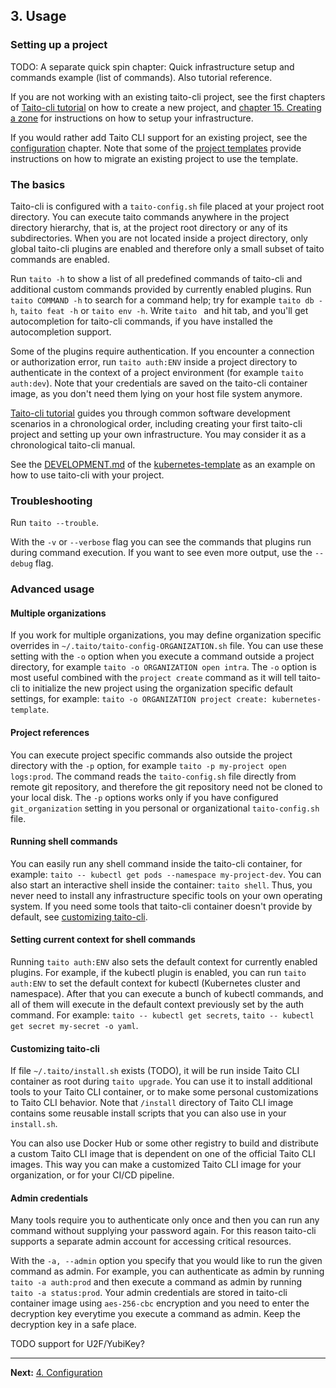 ## 3. Usage

### Setting up a project

TODO: A separate quick spin chapter: Quick infrastructure setup and commands example (list of commands). Also tutorial reference.

If you are not working with an existing taito-cli project, see the first chapters of [Taito-cli tutorial](https://github.com/TaitoUnited/taito-cli/tree/dev/docs/tutorial/README.md) on how to create a new project, and [chapter 15. Creating a zone](https://github.com/TaitoUnited/taito-cli/blob/master/docs/tutorial/15-creating-a-zone.md) for instructions on how to setup your infrastructure.

If you would rather add Taito CLI support for an existing project, see the [configuration](04-configuration.md) chapter. Note that some of the [project templates](https://github.com/TaitoUnited/taito-cli/blob/dev/docs/templates.md##project-templates) provide instructions on how to migrate an existing project to use the template.

### The basics

Taito-cli is configured with a `taito-config.sh` file placed at your project root directory. You can execute taito commands anywhere in the project directory hierarchy, that is, at the project root directory or any of its subdirectories. When you are not located inside a project directory, only global taito-cli plugins are enabled and therefore only a small subset of taito commands are enabled.

Run `taito -h` to show a list of all predefined commands of taito-cli and additional custom commands provided by currently enabled plugins. Run `taito COMMAND -h` to search for a command help; try for example `taito db -h`, `taito feat -h` or `taito env -h`. Write `taito ` and hit tab, and you'll get autocompletion for taito-cli commands, if you have installed the autocompletion support.

Some of the plugins require authentication. If you encounter a connection or authorization error, run `taito auth:ENV` inside a project directory to authenticate in the context of a project environment (for example `taito auth:dev`). Note that your credentials are saved on the taito-cli container image, as you don't need them lying on your host file system anymore.

[Taito-cli tutorial](https://github.com/TaitoUnited/taito-cli/tree/dev/docs/tutorial/README.md) guides you through common software development scenarios in a chronological order, including creating your first taito-cli project and setting up your own infrastructure. You may consider it as a chronological taito-cli manual.

See the [DEVELOPMENT.md](https://github.com/TaitoUnited/server-template/blob/master/DEVELOPMENT.md) of the [kubernetes-template](https://github.com/TaitoUnited/server-template) as an example on how to use taito-cli with your project.

### Troubleshooting

Run `taito --trouble`.

With the `-v` or `--verbose` flag you can see the commands that plugins run during command execution. If you want to see even more output, use the `--debug` flag.

### Advanced usage

#### Multiple organizations

If you work for multiple organizations, you may define organization specific overrides in `~/.taito/taito-config-ORGANIZATION.sh` file. You can use these setting with the `-o` option when you execute a command outside a project directory, for example `taito -o ORGANIZATION open intra`. The `-o` option is most useful combined with the `project create` command as it will tell taito-cli to initialize the new project using the organization specific default settings, for example: `taito -o ORGANIZATION project create: kubernetes-template`.

#### Project references

You can execute project specific commands also outside the project directory with the `-p` option, for example `taito -p my-project open logs:prod`. The command reads the `taito-config.sh` file directly from remote git repository, and therefore the git repository need not be cloned to your local disk. The `-p` options works only if you have configured `git_organization` setting in you personal or organizational `taito-config.sh` file.

#### Running shell commands

You can easily run any shell command inside the taito-cli container, for example: `taito -- kubectl get pods --namespace my-project-dev`. You can also start an interactive shell inside the container: `taito shell`. Thus, you never need to install any infrastructure specific tools on your own operating system. If you need some tools that taito-cli container doesn't provide by default, see [customizing taito-cli](#customizing-taito-cli).

#### Setting current context for shell commands

Running `taito auth:ENV` also sets the default context for currently enabled plugins. For example, if the kubectl plugin is enabled, you can run `taito auth:ENV` to set the default context for kubectl (Kubernetes cluster and namespace). After that you can execute a bunch of kubectl commands, and all of them will execute in the default context previously set by the auth command. For example: `taito -- kubectl get secrets`, `taito -- kubectl get secret my-secret -o yaml`.

#### Customizing taito-cli

If file `~/.taito/install.sh` exists (TODO), it will be run inside Taito CLI container as root during `taito upgrade`. You can use it to install additional tools to your Taito CLI container, or to make some personal customizations to Taito CLI behavior. Note that `/install` directory of Taito CLI image contains some reusable install scripts that you can also use in your `install.sh`.

You can also use Docker Hub or some other registry to build and distribute a custom Taito CLI image that is dependent on one of the official Taito CLI images. This way you can make a customized Taito CLI image for your organization, or for your CI/CD pipeline.

#### Admin credentials

Many tools require you to authenticate only once and then you can run any command without supplying your password again. For this reason taito-cli supports a separate admin account for accessing critical resources.

With the `-a, --admin` option you specify that you would like to run the given command as admin. For example, you can authenticate as admin by running `taito -a auth:prod` and then execute a command as admin by running `taito -a status:prod`. Your admin credentials are stored in taito-cli container image using `aes-256-cbc` encryption and you need to enter the decryption key everytime you execute a command as admin. Keep the decryption key in a safe place.

TODO support for U2F/YubiKey?

---

**Next:** [4. Configuration](04-configuration.md)
